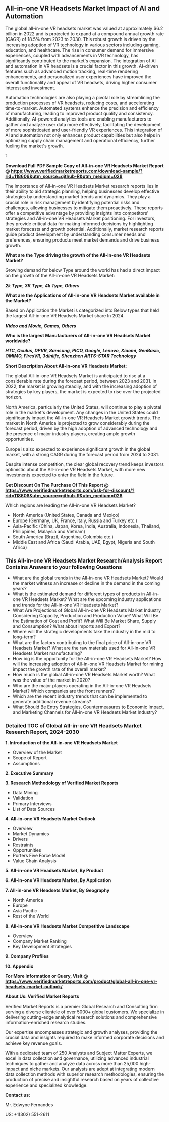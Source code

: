 <h2>All-in-one VR Headsets Market Impact of AI and Automation</h2><p>The global all-in-one VR headsets market was valued at approximately $6.2 billion in 2022 and is projected to expand at a compound annual growth rate (CAGR) of 18.5% from 2023 to 2030. This robust growth is driven by the increasing adoption of VR technology in various sectors including gaming, education, and healthcare. The rise in consumer demand for immersive experiences, coupled with advancements in VR technology, has significantly contributed to the market's expansion. The integration of AI and automation in VR headsets is a crucial factor in this growth. AI-driven features such as advanced motion tracking, real-time rendering enhancements, and personalized user experiences have improved the overall functionality and appeal of VR headsets, driving higher consumer interest and investment.</p><p>Automation technologies are also playing a pivotal role by streamlining the production processes of VR headsets, reducing costs, and accelerating time-to-market. Automated systems enhance the precision and efficiency of manufacturing, leading to improved product quality and consistency. Additionally, AI-powered analytics tools are enabling manufacturers to gather and analyze user data more effectively, facilitating the development of more sophisticated and user-friendly VR experiences. This integration of AI and automation not only enhances product capabilities but also helps in optimizing supply chain management and operational efficiency, further fueling the market's growth.</p>t</p><p id="" class=""><strong>Download Full PDF Sample Copy of All-in-one VR Headsets Market Report @ <a href="https://www.verifiedmarketreports.com/download-sample/?rid=118606&utm_source=github-R&utm_medium=028" target="_blank">https://www.verifiedmarketreports.com/download-sample/?rid=118606&utm_source=github-R&utm_medium=028</a></strong></p><p>The importance of&nbsp;All-in-one VR Headsets Market research reports lies in their ability to aid strategic planning, helping businesses develop effective strategies by understanding market trends and dynamics. They play a crucial role in risk management by identifying potential risks and challenges, allowing businesses to mitigate them proactively. These reports offer a competitive advantage by providing insights into competitors' strategies and All-in-one VR Headsets Market positioning. For investors, they provide critical data for making informed decisions by highlighting market forecasts and growth potential. Additionally, market research reports guide product development by understanding consumer needs and preferences, ensuring products meet market demands and drive business growth.</p><p><strong>What are the&nbsp;Type driving the growth of the All-in-one VR Headsets Market?</strong></p><p id="" class="">Growing demand for below Type around the world has had a direct impact on the growth of the All-in-one VR Headsets Market:</p><em><strong>2k Type, 3K Type, 4k Type, Others</strong></em></p><strong>What are the&nbsp;Applications&nbsp;of All-in-one VR Headsets Market available in the Market?</strong></p><p id="" class="">Based on Application the Market is categorized into Below types that held the largest All-in-one VR Headsets Market share In 2024.</p><em><strong>Video and Movie, Games, Others</strong></em></p><strong>Who is the largest Manufacturers of All-in-one VR Headsets Market worldwide?</strong></p><p><em><strong>HTC, Oculus, DPVR, Samsung, PICO, Google, Lenovo, Xiaomi, GenBasic, OMIMO, FiresVR, 3dinlife, Shenzhen ARTS-STAR Technology</strong></em></p><p id="" class=""><strong>Short Description About All-in-one VR Headsets Market:</strong></p><p>The global All-in-one VR Headsets Market is anticipated to rise at a considerable rate during the forecast period, between 2023 and 2031. In 2022, the market is growing steadily, and with the increasing adoption of strategies by key players, the market is expected to rise over the projected horizon.</p><p>North America, particularly the United States, will continue to play a pivotal role in the market's development. Any changes in the United States could significantly impact the All-in-one VR Headsets Market growth trends. The market in North America is projected to grow considerably during the forecast period, driven by the high adoption of advanced technology and the presence of major industry players, creating ample growth opportunities.</p><p>Europe is also expected to experience significant growth in the global market, with a strong CAGR during the forecast period from 2024 to 2031.</p><p>Despite intense competition, the clear global recovery trend keeps investors optimistic about the All-in-one VR Headsets Market, with more new investments expected to enter the field in the future.</p><p id="" class=""><strong>Get Discount On The Purchase Of This Report @ <a href="https://www.verifiedmarketreports.com/ask-for-discount/?rid=118606&utm_source=github-R&utm_medium=028" target="_blank">https://www.verifiedmarketreports.com/ask-for-discount/?rid=118606&utm_source=github-R&utm_medium=028</a></strong></p>Which regions are leading the All-in-one VR Headsets Market?</p><ul><li>North America (United States, Canada and Mexico)</li><li>Europe (Germany, UK, France, Italy, Russia and Turkey etc.)</li><li>Asia-Pacific (China, Japan, Korea, India, Australia, Indonesia, Thailand, Philippines, Malaysia and Vietnam)</li><li>South America (Brazil, Argentina, Columbia etc.)</li><li>Middle East and Africa (Saudi Arabia, UAE, Egypt, Nigeria and South Africa)</li></ul><h3 id="" class="">This All-in-one VR Headsets Market Research/Analysis Report Contains Answers to your following Questions</h3><ul><li>What are the global trends in the All-in-one VR Headsets Market? Would the market witness an increase or decline in the demand in the coming years?</li><li>What is the estimated demand for different types of products in All-in-one VR Headsets Market? What are the upcoming industry applications and trends for the All-in-one VR Headsets Market?</li><li>What Are Projections of Global All-in-one VR Headsets Market Industry Considering Capacity, Production and Production Value? What Will Be the Estimation of Cost and Profit? What Will Be Market Share, Supply and Consumption? What about imports and Export?</li><li>Where will the strategic developments take the industry in the mid to long-term?</li><li>What are the factors contributing to the final price of All-in-one VR Headsets Market? What are the raw materials used for All-in-one VR Headsets Market manufacturing?</li><li>How big is the opportunity for the All-in-one VR Headsets Market? How will the increasing adoption of All-in-one VR Headsets Market for mining impact the growth rate of the overall market?</li><li>How much is the global All-in-one VR Headsets Market worth? What was the value of the market In 2020?</li><li>Who are the major players operating in the All-in-one VR Headsets Market? Which companies are the front runners?</li><li>Which are the recent industry trends that can be implemented to generate additional revenue streams?</li><li>What Should Be Entry Strategies, Countermeasures to Economic Impact, and Marketing Channels for All-in-one VR Headsets Market Industry?</li></ul><h3 id="" class="">Detailed TOC of Global All-in-one VR Headsets Market Research Report, 2024-2030</h3><p id="" class=""><strong>1. Introduction of the All-in-one VR Headsets Market</strong></p><ul><li>Overview of the Market</li><li>Scope of Report</li><li>Assumptions</li></ul><p id="" class=""><strong>2. Executive Summary</strong></p><p id="" class=""><strong>3. Research Methodology of Verified Market Reports</strong></p><ul><li>Data Mining</li><li>Validation</li><li>Primary Interviews</li><li>List of Data Sources</li></ul><p id="" class=""><strong>4. All-in-one VR Headsets Market Outlook</strong></p><ul><li>Overview</li><li>Market Dynamics</li><li>Drivers</li><li>Restraints</li><li>Opportunities</li><li>Porters Five Force Model</li><li>Value Chain Analysis</li></ul><p id="" class=""><strong>5. All-in-one VR Headsets Market, By Product</strong></p><p id="" class=""><strong>6. All-in-one VR Headsets Market, By Application</strong></p><p id="" class=""><strong>7. All-in-one VR Headsets Market, By Geography</strong></p><ul><li>North America</li><li>Europe</li><li>Asia Pacific</li><li>Rest of the World</li></ul><p id="" class=""><strong>8. All-in-one VR Headsets Market Competitive Landscape</strong></p><ul><li>Overview</li><li>Company Market Ranking</li><li>Key Development Strategies</li></ul><p id="" class=""><strong>9. Company Profiles</strong></p><p id="" class=""><strong>10. Appendix</strong></p><p id="" class=""><strong>For More Information or Query, Visit @ <a href="https://www.verifiedmarketreports.com/product/global-all-in-one-vr-headsets-market-outlook/" target="_blank">https://www.verifiedmarketreports.com/product/global-all-in-one-vr-headsets-market-outlook/</a></strong></p><p id="" class=""><strong>About Us: Verified Market Reports</strong></p><p id="" class="">Verified Market Reports is a premier Global Research and Consulting firm serving a diverse clientele of over 5000+ global customers. We specialize in delivering cutting-edge analytical research solutions and comprehensive information-enriched research studies.</p><p id="" class="">Our expertise encompasses strategic and growth analyses, providing the crucial data and insights required to make informed corporate decisions and achieve key revenue goals.</p><p id="" class="">With a dedicated team of 250 Analysts and Subject Matter Experts, we excel in data collection and governance, utilizing advanced industrial techniques to gather and analyze data across more than 25,000 high-impact and niche markets. Our analysts are adept at integrating modern data collection methods with superior research methodologies, ensuring the production of precise and insightful research based on years of collective experience and specialized knowledge.</p><p id="" class=""><strong>Contact us:</strong></p><p id="" class="">Mr. Edwyne Fernandes</p><p id="" class="">US: +1(302) 551-2611</p>